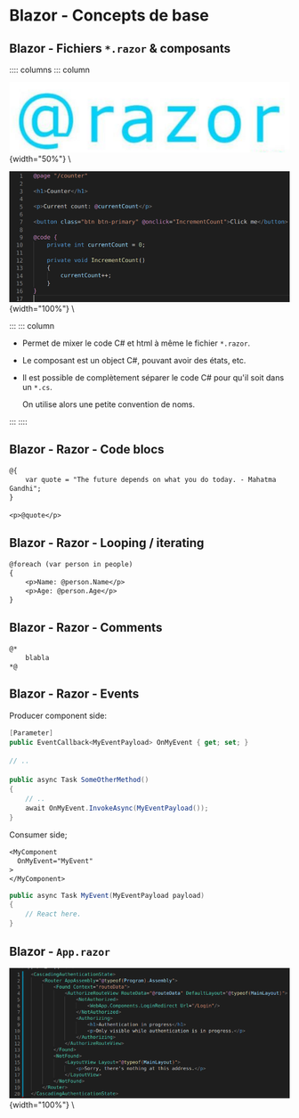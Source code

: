 
# Blazor - Concepts de base

## Blazor - Fichiers `*.razor` & composants

:::: columns
::: column

![Razor Logo](./img/razor-logo.png){width="50%"} \

![Razor counter example](./img/razor-counter-example.png){width="100%"} \


:::
::: column

 -  Permet de mixer le code C\# et html à même le fichier `*.razor`.

 -  Le composant est un object C\#, pouvant avoir des états, etc.

 -  Il est possible de complètement séparer le code C\# pour qu'il soit
    dans un `*.cs`. 
    
    On utilise alors une petite convention de noms.

:::
::::


## Blazor - Razor - Code blocs

```razor
@{
    var quote = "The future depends on what you do today. - Mahatma Gandhi";
}

<p>@quote</p>
```

## Blazor - Razor - Looping / iterating

```razor
@foreach (var person in people)
{
    <p>Name: @person.Name</p>
    <p>Age: @person.Age</p>
}
```

## Blazor - Razor - Comments

```razor
@*
    blabla
*@
```

## Blazor - Razor - Events

Producer component side:

```cs
[Parameter]
public EventCallback<MyEventPayload> OnMyEvent { get; set; }

// ..

public async Task SomeOtherMethod()
{
    // ..
    await OnMyEvent.InvokeAsync(MyEventPayload());
}
```

Consumer side;

```razor
<MyComponent
  OnMyEvent="MyEvent"
>
</MyComponent>
```

```cs
public async Task MyEvent(MyEventPayload payload)
{
    // React here.
}
```


## Blazor - `App.razor`

![App.razor example](./img/app-razor-example.png){width="100%"} \


